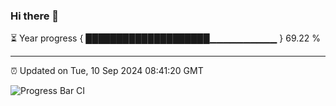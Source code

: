 ### Hi there 👋

⏳ Year progress { ████████████████████▁▁▁▁▁▁▁▁▁▁ } 69.22 %

---

⏰ Updated on Tue, 10 Sep 2024 08:41:20 GMT

![Progress Bar CI](https://github.com/IshwaranRudhara/GIT-ACTION/workflows/Progress%20Bar%20CI/badge.svg)
